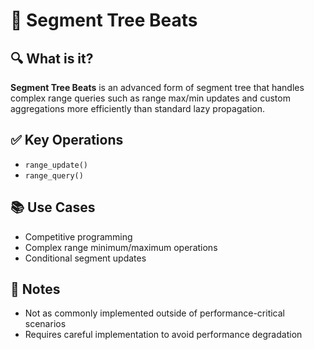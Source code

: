# 🧠 Segment Tree Beats

## 🔍 What is it?
**Segment Tree Beats** is an advanced form of segment tree that handles complex range queries such as range max/min updates and custom aggregations more efficiently than standard lazy propagation.

## ✅ Key Operations
- `range_update()`
- `range_query()`

## 📚 Use Cases
- Competitive programming
- Complex range minimum/maximum operations
- Conditional segment updates

## 📝 Notes
- Not as commonly implemented outside of performance-critical scenarios
- Requires careful implementation to avoid performance degradation
